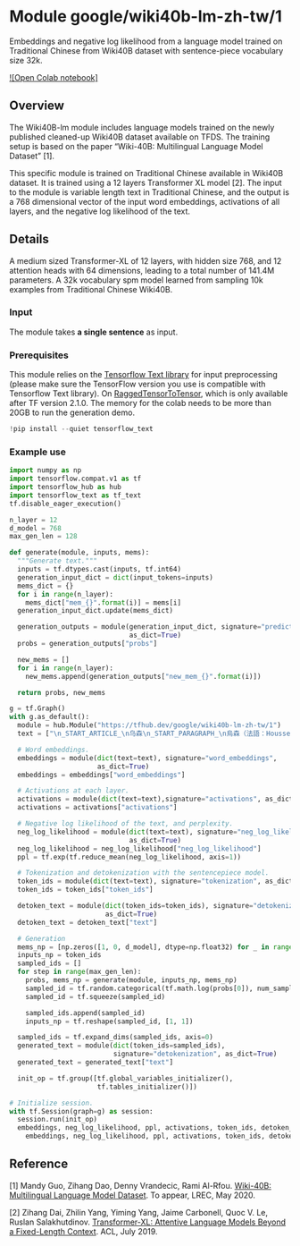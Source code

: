 # Module google/wiki40b-lm-zh-tw/1
Embeddings and negative log likelihood from a language model
trained on Traditional Chinese from Wiki40B dataset with sentence-piece
vocabulary size 32k.

<!-- module-type: text-language-model -->
<!-- fine-tunable: false -->
<!-- format: hub -->
<!-- language: zh-tw -->
<!-- network-architecture: Transformer XL -->
<!-- dataset: Wiki40B -->

[![Open Colab notebook]](https://colab.research.google.com/github/tensorflow/hub/blob/master/examples/colab/wiki40b_lm.ipynb)

## Overview

The Wiki40B-lm module includes language models trained on the newly published
cleaned-up Wiki40B dataset available on TFDS. The training setup is based on the
paper “Wiki-40B: Multilingual Language Model Dataset” [1].

This specific module is trained on Traditional Chinese available in Wiki40B dataset.
It is trained using a 12 layers Transformer XL model [2]. The input to the
module is variable length text in Traditional Chinese, and the output is a 768
dimensional vector of the input word embeddings, activations of all layers, and
the negative log likelihood of the text.

## Details

A medium sized Transformer-XL of 12 layers, with hidden size 768, and 12
attention heads with 64 dimensions, leading to a total number of 141.4M
parameters. A 32k vocabulary spm model learned from sampling 10k examples from
Traditional Chinese Wiki40B.

### Input

The module takes **a single sentence** as input.

### Prerequisites

This module relies on the
[Tensorflow Text library](https://github.com/tensorflow/text) for input
preprocessing (please make sure the TensorFlow version you use is compatible
with Tensorflow Text library). On
[RaggedTensorToTensor](https://www.tensorflow.org/api_docs/python/tf/raw_ops/RaggedTensorToTensor),
which is only available after TF version 2.1.0.
The memory for the colab needs to be more than 20GB to run the generation demo.

```python
!pip install --quiet tensorflow_text
```

### Example use

```python
import numpy as np
import tensorflow.compat.v1 as tf
import tensorflow_hub as hub
import tensorflow_text as tf_text
tf.disable_eager_execution()

n_layer = 12
d_model = 768
max_gen_len = 128

def generate(module, inputs, mems):
  """Generate text."""
  inputs = tf.dtypes.cast(inputs, tf.int64)
  generation_input_dict = dict(input_tokens=inputs)
  mems_dict = {}
  for i in range(n_layer):
    mems_dict["mem_{}".format(i)] = mems[i]
  generation_input_dict.update(mems_dict)

  generation_outputs = module(generation_input_dict, signature="prediction",
                              as_dict=True)
  probs = generation_outputs["probs"]

  new_mems = []
  for i in range(n_layer):
    new_mems.append(generation_outputs["new_mem_{}".format(i)])

  return probs, new_mems

g = tf.Graph()
with g.as_default():
  module = hub.Module("https://tfhub.dev/google/wiki40b-lm-zh-tw/1")
  text = ["\n_START_ARTICLE_\n乌森\n_START_PARAGRAPH_\n烏森（法語：Houssen，發音：[usən]；德語：Hausen；阿爾薩斯語：Hüse）是法國上萊茵省的一個市鎮，位於該省北部，屬於科爾馬-里博維萊區（Colmar-Ribeauvillé）第二科爾馬縣（Colmar-2）。該市鎮總面積6.7平方公里，2009年時的人口為"]

  # Word embeddings.
  embeddings = module(dict(text=text), signature="word_embeddings",
                      as_dict=True)
  embeddings = embeddings["word_embeddings"]

  # Activations at each layer.
  activations = module(dict(text=text),signature="activations", as_dict=True)
  activations = activations["activations"]

  # Negative log likelihood of the text, and perplexity.
  neg_log_likelihood = module(dict(text=text), signature="neg_log_likelihood",
                              as_dict=True)
  neg_log_likelihood = neg_log_likelihood["neg_log_likelihood"]
  ppl = tf.exp(tf.reduce_mean(neg_log_likelihood, axis=1))

  # Tokenization and detokenization with the sentencepiece model.
  token_ids = module(dict(text=text), signature="tokenization", as_dict=True)
  token_ids = token_ids["token_ids"]

  detoken_text = module(dict(token_ids=token_ids), signature="detokenization",
                        as_dict=True)
  detoken_text = detoken_text["text"]

  # Generation
  mems_np = [np.zeros([1, 0, d_model], dtype=np.float32) for _ in range(n_layer)]
  inputs_np = token_ids
  sampled_ids = []
  for step in range(max_gen_len):
    probs, mems_np = generate(module, inputs_np, mems_np)
    sampled_id = tf.random.categorical(tf.math.log(probs[0]), num_samples=1, dtype=tf.int32)
    sampled_id = tf.squeeze(sampled_id)

    sampled_ids.append(sampled_id)
    inputs_np = tf.reshape(sampled_id, [1, 1])

  sampled_ids = tf.expand_dims(sampled_ids, axis=0)
  generated_text = module(dict(token_ids=sampled_ids),
                          signature="detokenization", as_dict=True)
  generated_text = generated_text["text"]

  init_op = tf.group([tf.global_variables_initializer(),
                      tf.tables_initializer()])

# Initialize session.
with tf.Session(graph=g) as session:
  session.run(init_op)
  embeddings, neg_log_likelihood, ppl, activations, token_ids, detoken_text, generated_text = session.run([
    embeddings, neg_log_likelihood, ppl, activations, token_ids, detoken_text, generated_text])
```

## Reference

[1] Mandy Guo, Zihang Dao, Denny Vrandecic, Rami Al-Rfou.
[Wiki-40B: Multilingual Language Model Dataset](https://research.google/pubs/pub49029/).
To appear, LREC, May 2020.

[2] Zihang Dai, Zhilin Yang, Yiming Yang, Jaime Carbonell, Quoc V. Le, Ruslan
Salakhutdinov.
[Transformer-XL: Attentive Language Models Beyond a Fixed-Length Context](https://arxiv.org/abs/1901.02860).
ACL, July 2019.
